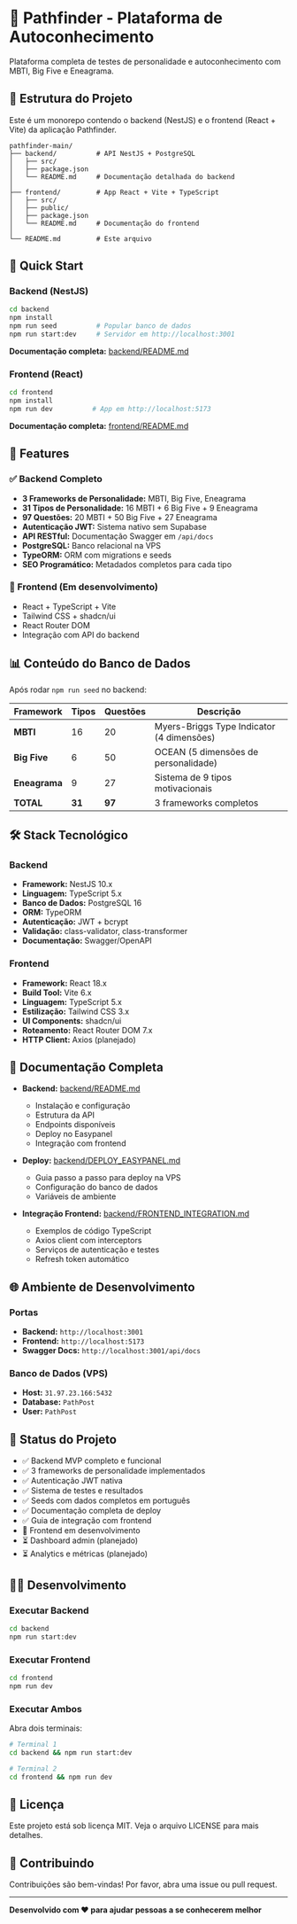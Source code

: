 # 🧭 Pathfinder - Plataforma de Autoconhecimento

Plataforma completa de testes de personalidade e autoconhecimento com MBTI, Big Five e Eneagrama.

## 📁 Estrutura do Projeto

Este é um monorepo contendo o backend (NestJS) e o frontend (React + Vite) da aplicação Pathfinder.

```
pathfinder-main/
├── backend/          # API NestJS + PostgreSQL
│   ├── src/
│   ├── package.json
│   └── README.md     # Documentação detalhada do backend
│
├── frontend/         # App React + Vite + TypeScript
│   ├── src/
│   ├── public/
│   ├── package.json
│   └── README.md     # Documentação do frontend
│
└── README.md         # Este arquivo
```

## 🚀 Quick Start

### Backend (NestJS)

```bash
cd backend
npm install
npm run seed          # Popular banco de dados
npm run start:dev     # Servidor em http://localhost:3001
```

**Documentação completa:** [backend/README.md](backend/README.md)

### Frontend (React)

```bash
cd frontend
npm install
npm run dev          # App em http://localhost:5173
```

**Documentação completa:** [frontend/README.md](frontend/README.md)

## 🎯 Features

### ✅ Backend Completo
- **3 Frameworks de Personalidade:** MBTI, Big Five, Eneagrama
- **31 Tipos de Personalidade:** 16 MBTI + 6 Big Five + 9 Eneagrama
- **97 Questões:** 20 MBTI + 50 Big Five + 27 Eneagrama
- **Autenticação JWT:** Sistema nativo sem Supabase
- **API RESTful:** Documentação Swagger em `/api/docs`
- **PostgreSQL:** Banco relacional na VPS
- **TypeORM:** ORM com migrations e seeds
- **SEO Programático:** Metadados completos para cada tipo

### 🔄 Frontend (Em desenvolvimento)
- React + TypeScript + Vite
- Tailwind CSS + shadcn/ui
- React Router DOM
- Integração com API do backend

## 📊 Conteúdo do Banco de Dados

Após rodar `npm run seed` no backend:

| Framework | Tipos | Questões | Descrição |
|-----------|-------|----------|-----------|
| **MBTI** | 16 | 20 | Myers-Briggs Type Indicator (4 dimensões) |
| **Big Five** | 6 | 50 | OCEAN (5 dimensões de personalidade) |
| **Eneagrama** | 9 | 27 | Sistema de 9 tipos motivacionais |
| **TOTAL** | **31** | **97** | 3 frameworks completos |

## 🛠️ Stack Tecnológico

### Backend
- **Framework:** NestJS 10.x
- **Linguagem:** TypeScript 5.x
- **Banco de Dados:** PostgreSQL 16
- **ORM:** TypeORM
- **Autenticação:** JWT + bcrypt
- **Validação:** class-validator, class-transformer
- **Documentação:** Swagger/OpenAPI

### Frontend
- **Framework:** React 18.x
- **Build Tool:** Vite 6.x
- **Linguagem:** TypeScript 5.x
- **Estilização:** Tailwind CSS 3.x
- **UI Components:** shadcn/ui
- **Roteamento:** React Router DOM 7.x
- **HTTP Client:** Axios (planejado)

## 📖 Documentação Completa

- **Backend:** [backend/README.md](backend/README.md)
  - Instalação e configuração
  - Estrutura da API
  - Endpoints disponíveis
  - Deploy no Easypanel
  - Integração com frontend

- **Deploy:** [backend/DEPLOY_EASYPANEL.md](backend/DEPLOY_EASYPANEL.md)
  - Guia passo a passo para deploy na VPS
  - Configuração do banco de dados
  - Variáveis de ambiente

- **Integração Frontend:** [backend/FRONTEND_INTEGRATION.md](backend/FRONTEND_INTEGRATION.md)
  - Exemplos de código TypeScript
  - Axios client com interceptors
  - Serviços de autenticação e testes
  - Refresh token automático

## 🌐 Ambiente de Desenvolvimento

### Portas
- **Backend:** `http://localhost:3001`
- **Frontend:** `http://localhost:5173`
- **Swagger Docs:** `http://localhost:3001/api/docs`

### Banco de Dados (VPS)
- **Host:** `31.97.23.166:5432`
- **Database:** `PathPost`
- **User:** `PathPost`

## 🎯 Status do Projeto

- ✅ Backend MVP completo e funcional
- ✅ 3 frameworks de personalidade implementados
- ✅ Autenticação JWT nativa
- ✅ Sistema de testes e resultados
- ✅ Seeds com dados completos em português
- ✅ Documentação completa de deploy
- ✅ Guia de integração com frontend
- 🔄 Frontend em desenvolvimento
- ⏳ Dashboard admin (planejado)
- ⏳ Analytics e métricas (planejado)

## 👨‍💻 Desenvolvimento

### Executar Backend
```bash
cd backend
npm run start:dev
```

### Executar Frontend
```bash
cd frontend
npm run dev
```

### Executar Ambos
Abra dois terminais:
```bash
# Terminal 1
cd backend && npm run start:dev

# Terminal 2
cd frontend && npm run dev
```

## 📝 Licença

Este projeto está sob licença MIT. Veja o arquivo LICENSE para mais detalhes.

## 🤝 Contribuindo

Contribuições são bem-vindas! Por favor, abra uma issue ou pull request.

---

**Desenvolvido com ❤️ para ajudar pessoas a se conhecerem melhor**
